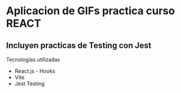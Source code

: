 # Aplicacion de GIFs practica curso REACT
## Incluyen practicas de Testing con Jest

Tecnologías utilizadas
- React.js - Hooks
- Vite
- Jest Testing